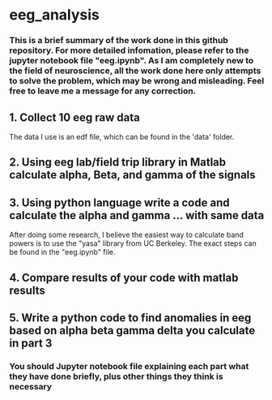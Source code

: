 # eeg_analysis

### This is a brief summary of the work done in this github repository. For more detailed infomation, please refer to the jupyter notebook file "eeg.ipynb". As I am completely new to the field of neuroscience, all the work done here only attempts to solve the problem, which may be wrong and misleading. Feel free to leave me a message for any correction. 

## 1. Collect 10 eeg raw data
The data I use is an edf file, which can be found in the 'data' folder. 

## 2. Using eeg lab/field trip library in Matlab calculate alpha, Beta, and gamma of the signals 


## 3. Using python language write a code and calculate the alpha and gamma … with same data
After doing some research, I believe the easiest way to calculate band powers is to use the "yasa" library from UC Berkeley. The exact steps can be found in the "eeg.ipynb" file.

## 4. Compare results of your code with matlab results 


## 5. Write a python code to find anomalies in eeg based on alpha beta gamma delta you calculate in part 3


### You should Jupyter notebook file explaining each part what they have done briefly, plus other things they think is necessary